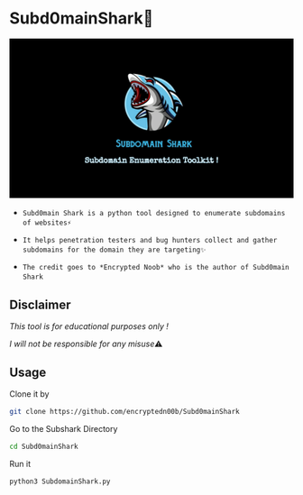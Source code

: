 # Subd0mainShark🌊
<img src="Shark.jpg"><br>
* `Subd0main Shark is a python tool designed to enumerate subdomains of websites⚡`

* `It helps penetration testers and bug hunters collect and gather subdomains for the domain they are targeting✨`

* `The credit goes to *Encrypted Noob* who is the author of Subd0main Shark`

## Disclaimer
*This tool is for educational purposes only !*<br />

*I will not be responsible for any misuse*⚠️

## Usage
Clone it by
```bash
git clone https://github.com/encryptedn00b/Subd0mainShark
```
Go to the Subshark Directory
```bash
cd Subd0mainShark
```
Run it
```bash
python3 SubdomainShark.py
```
